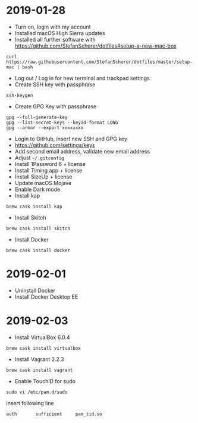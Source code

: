 # 2019-01-28

* Turn on, login with my account
* Installed macOS High Sierra updates
* Installed all further software with https://github.com/StefanScherer/dotfiles#setup-a-new-mac-box

```
curl https://raw.githubusercontent.com/StefanScherer/dotfiles/master/setup-mac | bash
```

* Log out / Log in for new terminal and trackpad settings
* Create SSH key with passphrase
```
ssh-keygen
```

* Create GPG Key with passphrase
```
gpg --full-generate-key
gpg --list-secret-keys --keyid-format LONG
gpg --armor --export xxxxxxxx
```

* Login to GitHub, insert new SSH and GPG key
* https://github.com/settings/keys
* Add second email address, validate new email address
* Adjust `~/.gitconfig`
* Install 1Password 6 + license
* Install Timing app + license
* Install SizeUp + license
* Update macOS Mojave
* Enable Dark mode
* Install kap
```
brew cask install kap
```
* Install Skitch
```
brew cask install skitch
```
* Install Docker 
```
brew cask install docker
```

# 2019-02-01
* Uninstall Docker
* Install Docker Desktop EE

# 2019-02-03
* Install VirtualBox 6.0.4
```
brew cask install virtualbox
```
* Install Vagrant 2.2.3
```
brew cask install vagrant
```
- Enable TouchID for sudo
```
sudo vi /etc/pam.d/sudo
```
insert following line
```
auth       sufficient     pam_tid.so
```
